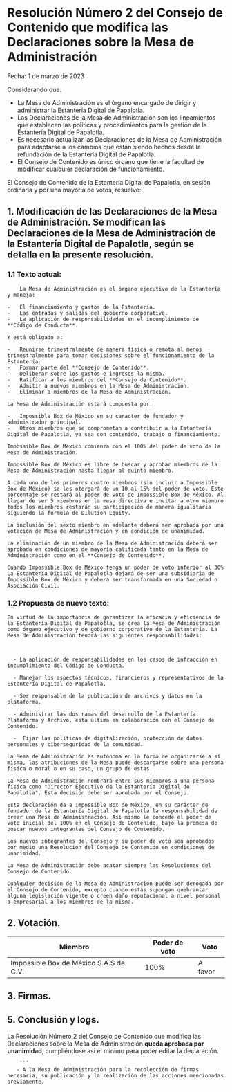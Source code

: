 # Resolución Número 2 del Consejo de Contenido que modifica las Declaraciones sobre la Mesa de Administración

Fecha: 1 de marzo de 2023

Considerando que:

-   La Mesa de Administración es el órgano encargado de dirigir y administrar la Estantería Digital de Papalotla.
-   Las Declaraciones de la Mesa de Administración son los lineamientos que establecen las políticas y procedimientos para la gestión de la Estantería Digital de Papalotla.
-   Es necesario actualizar las Declaraciones de la Mesa de Administración para adaptarse a los cambios que están siendo hechos desde la refundación de la Estantería Digital de Papalotla.
- El Consejo de Contenido es único órgano que tiene la facultad de modificar cualquier declaración de funcionamiento.

El Consejo de Contenido de la Estantería Digital de Papalotla, en sesión ordinaria y por una mayoría de votos, resuelve:

## 1.  Modificación de las Declaraciones de la Mesa de Administración. Se modifican las Declaraciones de la Mesa de Administración de la Estantería Digital de Papalotla, según se detalla en la presente resolución.
### 1.1 Texto actual:

        La Mesa de Administración es el órgano ejecutivo de la Estantería y maneja:
    
    -   El financiamiento y gastos de la Estantería.
    -   Las entradas y salidas del gobierno corporativo.
    -   La aplicación de responsabilidades en el incumplimiento de **Código de Conducta**.
    
    Y está obligado a:
    
    -   Reunirse trimestralmente de manera física o remota al menos trimestralmente para tomar decisiones sobre el funcionamiento de la Estantería.
    -   Formar parte del **Consejo de Contenido**.
    -   Deliberar sobre los gastos e ingresos la misma.
    -   Ratificar a los miembros del **Consejo de Contenido**.
    -   Admitir a nuevos miembros en la Mesa de Administración.
    -   Eliminar a miembros de la Mesa de Administración.
    
    La Mesa de Administración estará compuesta por:
    
    -   Impossible Box de México en su caracter de fundador y administrador principal.
    -   Otros miembros que se comprometan a contribuir a la Estantería Digital de Papalotla, ya sea con contenido, trabajo o financiamiento.
    
    Impossible Box de México comienza con el 100% del poder de voto de la Mesa de Administración.
    
    Impossible Box de México es libre de buscar y aprobar miembros de la Mesa de Administración hasta llegar al quinto miembro.
    
    A cada uno de los primeros cuatro miembros (sin incluir a Impossible Box de México) se les otorgará de un 10 al 15% del poder de voto. Este porcentaje se restará al poder de voto de Impossible Box de México. Al llegar de ser 5 miembros en la mesa directiva e invitar a otro miembro todos los miembros restarán su participación de manera igualitaria siguiendo la fórmula de Dilution Equity.
    
    La inclusión del sexto miembro en adelante deberá ser aprobada por una votación de Mesa de Administración y en condición de unanimidad.
    
    La eliminación de un miembro de la Mesa de Administración deberá ser aprobada en condiciones de mayoría calificada tanto en la Mesa de Administración como en el **Consejo de Contenido**.
    
    Cuando Impossible Box de México tenga un poder de voto inferior al 30% La Estantería Digital de Papalotla dejará de ser una subsidiaria de Impossible Box de México y deberá ser transformada en una Sociedad o Asociación Civil.
    
  
  ### 1.2 Propuesta de nuevo texto:
  

    En virtud de la importancia de garantizar la eficacia y eficiencia de la Estantería Digital de Papalotla, se crea la Mesa de Administración como órgano ejecutivo y de gobierno corporativo de la Estantería. La Mesa de Administración tendrá las siguientes responsabilidades: 
    
     
    
	  - La aplicación de responsabilidades en los casos de infracción en incumplimiento del Código de Conducta. 
    
      - Manejar los aspectos técnicos, financieros y representativos de la Estantería Digital de Papalotla. 
    
      - Ser responsable de la publicación de archivos y datos en la plataforma. 
    
      - Administrar las dos ramas del desarrollo de la Estantería: Plataforma y Archivo, esta última en colaboración con el Consejo de Contenido. 
    
	  -  Fijar las políticas de digitalización, protección de datos personales y ciberseguridad de la comunidad. 
    
    La Mesa de Administración es autónoma en la forma de organizarse a sí misma, las atribuciones de la Mesa puede descargarse sobre una persona física o moral o en su caso, un grupo de estas. 
    
    La Mesa de Administración nombrará entre sus miembros a una persona física como "Director Ejecutivo de la Estantería Digital de Papalotla". Esta decisión debe ser aprobada por el Consejo. 
    
    Esta declaración da a Impossible Box de México, en su carácter de fundador de la Estantería Digital de Papalotla la responsabilidad de crear una Mesa de Administración. Así mismo le concede el poder de voto inicial del 100% en el Consejo de Contenido, bajo la promesa de buscar nuevos integrantes del Consejo de Contenido. 
    
    Los nuevos integrantes del Consejo y su poder de voto son aprobados por medio una Resolución del Consejo de Contenido en condiciones de unanimidad. 
    
    La Mesa de Administración debe acatar siempre las Resoluciones del Consejo de Contenido. 
    
    Cualquier decisión de la Mesa de Administración puede ser derogada por el Consejo de Contenido, excepto cuando estás supongan quebrantar alguna legislación vigente o creen daño reputacional a nivel personal o empresarial a los miembros de la misma. 

## 2. Votación.
|Miembro| Poder de voto|Voto|
|--|--|--|
| Impossible Box de México S.A.S de C.V. | 100% |A favor|
## 3. Firmas.

## 5. Conclusión y logs.
 
La Resolución Número 2 del Consejo de Contenido que modifica las Declaraciones sobre la Mesa de Administración **queda aprobada por unanimidad**, cumpliéndose así el mínimo para poder editar la declaración.

        ```
       - A la Mesa de Administración para la recolección de firmas necesaria, su publicación y la realización de las acciones mencionadas previamente.
       
